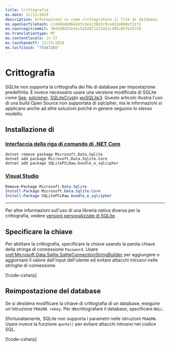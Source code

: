 ```yaml
---
title: Crittografia
ms.date: 12/13/2019
description: Informazioni su come crittografare il file di database.
ms.openlocfilehash: ccdd4b6b8642b3cde1c2667c9ca432a9b0ef21f2
ms.sourcegitcommit: 30a558d23e3ac5a52071121a52c305c85fe15726
ms.translationtype: MT
ms.contentlocale: it-IT
ms.lasthandoff: 12/25/2019
ms.locfileid: "75447265"
---
```

# <a name="encryption"></a>Crittografia

SQLite non supporta la crittografia dei file di database per impostazione predefinita. È invece necessario usare una versione modificata di SQLite come [See](https://www.hwaci.com/sw/sqlite/see.html), [sqlcipher](https://www.zetetic.net/sqlcipher/), [SQLiteCrypt](http://www.sqlite-crypt.com/)o [wxSQLite3](https://utelle.github.io/wxsqlite3). Questo articolo illustra l'uso di una build Open Source non supportata di sqlcipher, ma le informazioni si applicano anche ad altre soluzioni poiché in genere seguono lo stesso modello.

## <a name="installation"></a>Installazione di

### <a name="net-core-clitabnetcore-cli"></a>[Interfaccia della riga di comando di .NET Core](#tab/netcore-cli)

```dotnetcli
dotnet remove package Microsoft.Data.Sqlite
dotnet add package Microsoft.Data.Sqlite.Core
dotnet add package SQLitePCLRaw.bundle_e_sqlcipher
```

### <a name="visual-studiotabvisual-studio"></a>[Visual Studio](#tab/visual-studio)

``` PowerShell
Remove-Package Microsoft.Data.Sqlite
Install-Package Microsoft.Data.Sqlite.Core
Install-Package SQLitePCLRaw.bundle_e_sqlcipher
```

---

Per altre informazioni sull'uso di una libreria nativa diversa per la crittografia, vedere [versioni personalizzate di SQLite](custom-versions.md).

## <a name="specify-the-key"></a>Specificare la chiave

Per abilitare la crittografia, specificare la chiave usando la parola chiave della stringa di connessione `Password`. Usare <xref:Microsoft.Data.Sqlite.SqliteConnectionStringBuilder> per aggiungere o aggiornare il valore dall'input dell'utente ed evitare attacchi intrusivi nelle stringhe di connessione.

[!code-csharp[](../../../../samples/snippets/standard/data/sqlite/EncryptionSample/Program.cs?name=snippet_ConnectionStringBuilder)]

## <a name="rekeying-the-database"></a>Reimpostazione del database

Se si desidera modificare la chiave di crittografia di un database, eseguire un'istruzione `PRAGMA rekey`. Per decrittografare il database, specificare `NULL`.

Sfortunatamente, SQLite non supporta i parametri nelle istruzioni `PRAGMA`. Usare invece la funzione `quote()` per evitare attacchi intrusivi nel codice SQL.

[!code-csharp[](../../../../samples/snippets/standard/data/sqlite/EncryptionSample/Program.cs?name=snippet_Rekey)]
